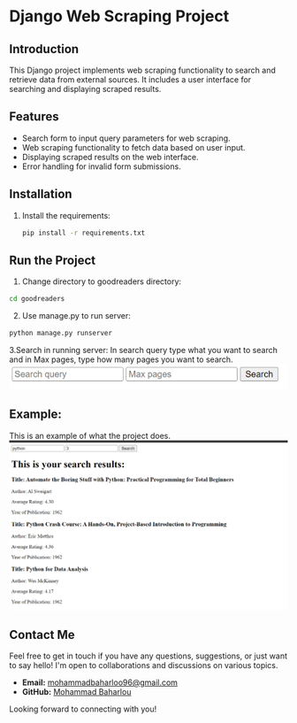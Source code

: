 # Django Web Scraping Project

## Introduction
This Django project implements web scraping functionality to search and retrieve data from external sources. It includes a user interface for searching and displaying scraped results.

## Features
- Search form to input query parameters for web scraping.
- Web scraping functionality to fetch data based on user input.
- Displaying scraped results on the web interface.
- Error handling for invalid form submissions.

## Installation
1. Install the requirements:
   ```bash
   pip install -r requirements.txt
   ```
## Run the Project   
1. Change directory to goodreaders directory:
```bash
cd goodreaders
```
2. Use manage.py to run server:
```bash
python manage.py runserver 
```
3.Search in running server:
In search query type what you want to search and in Max pages, type how many pages you want to search.
![1.jpg.png](images%2F1.jpg.png)

## Example:
This is an example of what the project does.
![2.jpg.png](images%2F2.jpg.png)


## Contact Me

Feel free to get in touch if you have any questions, suggestions, or just want to say hello! I'm open to collaborations and discussions on various topics.

- **Email:** mohammadbaharloo96@gmail.com
- **GitHub:** [Mohammad Baharlou](https://github.com/iimohammad)

Looking forward to connecting with you!